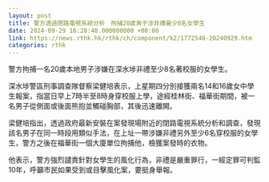 ```yaml
---
layout: post
title: 警方透過閉路電視系統分析　拘捕20歲男子涉非禮最少8名女學生
date: 2024-09-29 16:28:40.000000000 +08:00
link: https://news.rthk.hk/rthk/ch/component/k2/1772548-20240929.htm
categories: rthk
---
```


警方拘捕一名20歲本地男子涉嫌在深水埗非禮至少8名著校服的女學生。

深水埗警區刑事調查隊督察梁健培表示，上星期四分別接獲兩名14和16歲女中學生報案，指當日早上7時半至8時身穿校服上學，途經桂林街、福華街期間，被一名男子從側面或後面熊抱並觸碰胸部，其後迅速離開。

梁健培指出，透過政府最新安裝在案發現場附近的閉路電視系統分析和調查，發現該名男子在同一時段用類似手法，在上址一帶涉嫌非禮另外至少6名穿校服的女學生，警方之後在福華街一個大廈單位拘捕他，檢獲案發時的衣物。

他表示，警方強烈譴責針對女學生的風化行為，非禮是嚴重罪行，一經定罪可判監10年，呼籲市民如果受到或目擊風化案，要挺身舉報。
